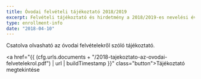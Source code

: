```yaml
---
title: Óvodai felvételi tájékoztató 2018/2019
excerpt: Felvételi tájékoztató és hirdetmény a 2018/2019-es nevelési évre
type: enrollment-info
date: "2018-04-10"
---
```


Csatolva olvasható az óvodai felvételekről szóló tájékoztató.

<a href="{{ (cfg.urls.documents + "/2018-tajekoztato-az-ovodai-felvetelekrol.pdf") | url | buildTimestamp }}" class="button">Tájékoztató megtekintése</a>

